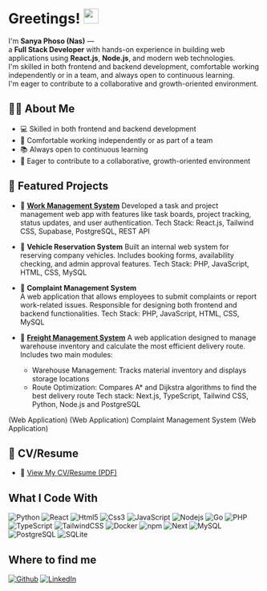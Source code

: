 <h1>Greetings! <img src="https://media.discordapp.net/attachments/1329023523188113421/1329023860473073704/meow_attention.gif?ex=6788d56c&is=678783ec&hm=7d823daee437b76a9b0967631de3b3fa0a0943bf3498a6b25d53988c4e54112d&=&width=152&height=160" width="30"/></h1>

I'm **Sanya Phoso (Nas)** —  
a **Full Stack Developer** with hands-on experience in building web applications using **React.js**, **Node.js**, and modern web technologies.  
I'm skilled in both frontend and backend development, comfortable working independently or in a team, and always open to continuous learning.  
I'm eager to contribute to a collaborative and growth-oriented environment.

## 👨‍💻 About Me
- 💻 Skilled in both frontend and backend development  
- 🤝 Comfortable working independently or as part of a team  
- 📚 Always open to continuous learning  
- 🌱 Eager to contribute to a collaborative, growth-oriented environment 

## 🌟 Featured Projects

- 🔗 [**Work Management System**](https://github.com/sanyaphoso/work-management)
  Developed a task and project management web app with features like task boards, project tracking, status updates, and user authentication.
  Tech Stack: React.js, Tailwind CSS, Supabase, PostgreSQL, REST API

- 🔗 **Vehicle Reservation System**
  Built an internal web system for reserving company vehicles. Includes booking forms, availability checking, and admin approval features.
  Tech Stack: PHP, JavaScript, HTML, CSS, MySQL

- 🔗 **Complaint Management System**  
  A web application that allows employees to submit complaints or report work-related issues. Responsible for designing both frontend and backend functionalities.
  Tech Stack: PHP, JavaScript, HTML, CSS, MySQL

- 🔗 [**Freight Management System**](https://github.com/sanyaphoso/freight-management-systems)
  A web application designed to manage warehouse inventory and calculate the most efficient delivery route. Includes two main modules:
    - Warehouse Management: Tracks material inventory and displays storage locations
    - Route Optimization: Compares A* and Dijkstra algorithms to find the best delivery route
  Tech stack: Next.js, TypeScript, Tailwind CSS, Python, Node.js and PostgreSQL

 (Web Application) 
 (Web Application) 
Complaint Management System (Web Application) 

## 📄 CV/Resume

- 📎 [View My CV/Resume (PDF)](https://drive.google.com/file/d/1qWcn4kDCwdaYjtMNVUBPsY3BkHT0eweF/view?usp=sharing)
  
## What I Code With
<p>
  <img alt="Python" src="https://img.shields.io/badge/-Python-3776AB?style=flat-square&logo=python&logoColor=white">
  <img alt="React" src="https://img.shields.io/badge/-React-45b8d8?style=flat-square&logo=react&logoColor=white" />
  <img alt="Html5" src="https://img.shields.io/badge/-HTML5-E34F26?style=flat-square&logo=html5&logoColor=white" />
  <img alt="Css3" src="https://img.shields.io/badge/-CSS3-1572B6?style=flat-square&logo=css3&logoColor=white">
  <img alt="JavaScript" src="https://img.shields.io/badge/-JavaScript-F7DF1E?style=flat-square&logo=javascript&logoColor=white">
  <img alt="Nodejs" src="https://img.shields.io/badge/-Nodejs-43853d?style=flat-square&logo=Node.js&logoColor=white" />
  <img alt="Go" src="https://img.shields.io/badge/-Go-00ADD8?style=flat-square&logo=go&logoColor=white">
  <img alt="PHP" src="https://img.shields.io/badge/-PHP-777BB4?style=flat-square&logo=php&logoColor=white">
  <img alt="TypeScript" src="https://img.shields.io/badge/-TypeScript-007ACC?style=flat-square&logo=typescript&logoColor=white" />
  <img alt="TailwindCSS" src="https://img.shields.io/badge/-TailwindCSS-06B6D4?style=flat-square&logo=tailwindcss&logoColor=white">
  <img alt="Docker" src="https://img.shields.io/badge/-Docker-46a2f1?style=flat-square&logo=docker&logoColor=white" />
  <img alt="npm" src="https://img.shields.io/badge/-NPM-CB3837?style=flat-square&logo=npm&logoColor=white" />
  <img alt="Next" src="https://img.shields.io/badge/-Next.js-000000?style=flat-square&logo=nextdotjs&logoColor=white">
  <img alt="MySQL" src="https://img.shields.io/badge/-MySQL-4479A1?style=flat-square&logo=mysql&logoColor=white">
  <img alt="PostgreSQL" src="https://img.shields.io/badge/-PostgreSQL-4169E1?style=flat-square&logo=postgresql&logoColor=white">
  <img alt="SQLite" src="https://img.shields.io/badge/-SQLite-003B57?style=flat-square&logo=sqlite&logoColor=white">
</p>

## Where to find me
<p><a href="https://github.com/sanyaphoso" target="_blank"><img alt="Github" src="https://img.shields.io/badge/GitHub-%2312100E.svg?&style=for-the-badge&logo=Github&logoColor=white" /></a> <a href="https://www.linkedin.com/in/sanya-phoso-4b4b3b199/" target="_blank"><img alt="LinkedIn" src="https://img.shields.io/badge/linkedin-%230077B5.svg?&style=for-the-badge&logo=linkedin&logoColor=white" /></a>
</p>


